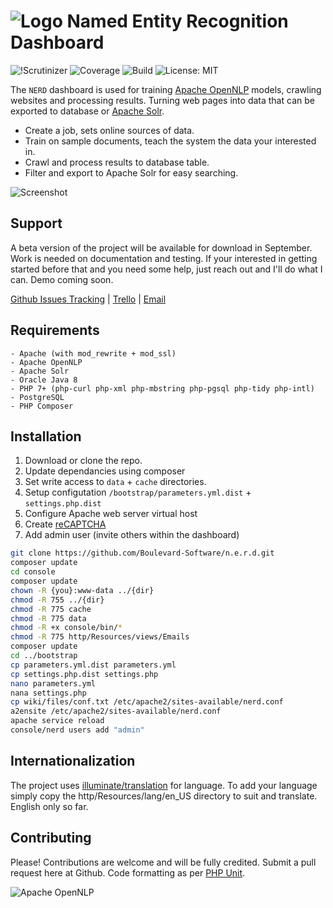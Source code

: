 # ![Logo](https://raw.githubusercontent.com/webanet-au/nerd/master/logo.png) Named Entity Recognition Dashboard
![!Scrutinizer](https://scrutinizer-ci.com/g/Webanet-Australia/nerd/badges/quality-score.png?b=master)
![Coverage](https://scrutinizer-ci.com/g/Webanet-Australia/nerd/badges/coverage.png?b=master)
![Build](https://scrutinizer-ci.com/g/Webanet-Australia/nerd/badges/build.png?b=master)
![License: MIT](https://img.shields.io/github/license/mashape/apistatus.svg)

The `NERD` dashboard is used for training [Apache OpenNLP](https://opennlp.apache.org/) models, crawling websites and processing results. Turning web pages into data that can be exported to database or [Apache Solr](http://lucene.apache.org/solr/).

- Create a job, sets online sources of data.
- Train on sample documents, teach the system the data your interested in.
- Crawl and process results to database table.
- Filter and export to Apache Solr for easy searching.

![Screenshot](https://raw.githubusercontent.com/webanet-au/nerd/master/screenshot.jpg)


## Support 

A beta version of the project will be available for download in September. Work is needed on documentation and testing. If your interested in getting started before that and you need some help, just reach out and I'll do what I can. Demo coming soon. 

[Github Issues Tracking](https://github.com/webanet-au/nerd/issues) | [Trello](https://trello.com/b/UgDofsbl/nerd) | [Email](http://webanet.com.au)


## Requirements
    
    - Apache (with mod_rewrite + mod_ssl)
    - Apache OpenNLP
    - Apache Solr
    - Oracle Java 8
    - PHP 7+ (php-curl php-xml php-mbstring php-pgsql php-tidy php-intl)
    - PostgreSQL
    - PHP Composer

## Installation

1. Download or clone the repo.
2. Update dependancies using composer
3. Set write access to `data` + `cache` directories.
4. Setup configutation `/bootstrap/parameters.yml.dist` + `settings.php.dist` 
5. Configure Apache web server virtual host
6. Create [reCAPTCHA](https://www.google.com/recaptcha/)
6. Add admin user (invite others within the dashboard)

``` bash
git clone https://github.com/Boulevard-Software/n.e.r.d.git 
composer update
cd console
composer update
chown -R {you}:www-data ../{dir}
chmod -R 755 ../{dir}
chmod -R 775 cache
chmod -R 775 data
chmod -R +x console/bin/*
chmod -R 775 http/Resources/views/Emails
composer update
cd ../bootstrap
cp parameters.yml.dist parameters.yml
cp settings.php.dist settings.php
nano parameters.yml
nana settings.php
cp wiki/files/conf.txt /etc/apache2/sites-available/nerd.conf
a2ensite /etc/apache2/sites-available/nerd.conf
apache service reload
console/nerd users add "admin"
```

## Internationalization

The project uses [illuminate/translation](https://github.com/illuminate/translation) for language. To add your language simply copy the http/Resources/lang/en_US directory to suit and translate. English only so far.

## Contributing

Please! Contributions are welcome and will be fully credited. Submit a pull request here at Github.
Code formatting as per [PHP Unit](https://github.com/sebastianbergmann/phpunit/blob/master/.github/CONTRIBUTING.md).

![Apache OpenNLP](https://cwiki.apache.org/confluence/download/thumbnails/74691846/opennlp-poweredby.png?version=1&modificationDate=1514406818000&api=v2)
